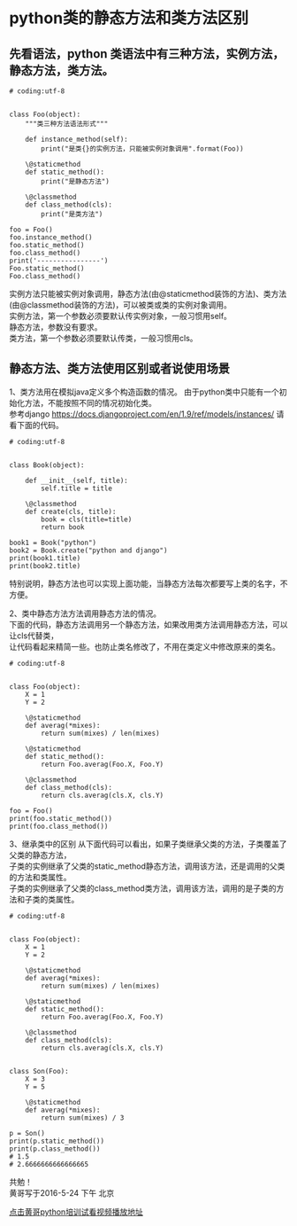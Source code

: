 # python类的静态方法和类方法区别

## 先看语法，python 类语法中有三种方法，实例方法，静态方法，类方法。


	# coding:utf-8


	class Foo(object):
	    """类三种方法语法形式"""

	    def instance_method(self):
	        print("是类{}的实例方法，只能被实例对象调用".format(Foo))

	    \@staticmethod
	    def static_method():
	        print("是静态方法")

	    \@classmethod
	    def class_method(cls):
	        print("是类方法")

	foo = Foo()
	foo.instance_method()
	foo.static_method()
	foo.class_method()
	print('----------------')
	Foo.static_method()
	Foo.class_method()

实例方法只能被实例对象调用，静态方法(由\@staticmethod装饰的方法)、类方法(由\@classmethod装饰的方法)，可以被类或类的实例对象调用。     
实例方法，第一个参数必须要默认传实例对象，一般习惯用self。     
静态方法，参数没有要求。    
类方法，第一个参数必须要默认传类，一般习惯用cls。  

## 静态方法、类方法使用区别或者说使用场景

1、类方法用在模拟java定义多个构造函数的情况。
由于python类中只能有一个初始化方法，不能按照不同的情况初始化类。    
参考django https://docs.djangoproject.com/en/1.9/ref/models/instances/
请看下面的代码。

	# coding:utf-8


	class Book(object):

	    def __init__(self, title):
	        self.title = title

	    \@classmethod
	    def create(cls, title):
	        book = cls(title=title)
	        return book

	book1 = Book("python")
	book2 = Book.create("python and django")
	print(book1.title)
	print(book2.title)

特别说明，静态方法也可以实现上面功能，当静态方法每次都要写上类的名字，不方便。

2、类中静态方法方法调用静态方法的情况。    
下面的代码，静态方法调用另一个静态方法，如果改用类方法调用静态方法，可以让cls代替类，    
让代码看起来精简一些。也防止类名修改了，不用在类定义中修改原来的类名。



	# coding:utf-8


	class Foo(object):
	    X = 1
	    Y = 2

	    \@staticmethod
	    def averag(*mixes):
	        return sum(mixes) / len(mixes)

	    \@staticmethod
	    def static_method():
	        return Foo.averag(Foo.X, Foo.Y)

	    \@classmethod
	    def class_method(cls):
	        return cls.averag(cls.X, cls.Y)

	foo = Foo()
	print(foo.static_method())
	print(foo.class_method())


3、继承类中的区别
从下面代码可以看出，如果子类继承父类的方法，子类覆盖了父类的静态方法，      
子类的实例继承了父类的static_method静态方法，调用该方法，还是调用的父类的方法和类属性。    
子类的实例继承了父类的class_method类方法，调用该方法，调用的是子类的方法和子类的类属性。   


	# coding:utf-8


	class Foo(object):
	    X = 1
	    Y = 2

	    \@staticmethod
	    def averag(*mixes):
	        return sum(mixes) / len(mixes)

	    \@staticmethod
	    def static_method():
	        return Foo.averag(Foo.X, Foo.Y)

	    \@classmethod
	    def class_method(cls):
	        return cls.averag(cls.X, cls.Y)


	class Son(Foo):
	    X = 3
	    Y = 5

	    \@staticmethod
	    def averag(*mixes):
	        return sum(mixes) / 3

	p = Son()
	print(p.static_method())
	print(p.class_method())
	# 1.5
	# 2.6666666666666665

共勉！  
黄哥写于2016-5-24 下午 北京


[点击黄哥python培训试看视频播放地址](https://github.com/pythonpeixun/article/blob/master/python_shiping.md)

